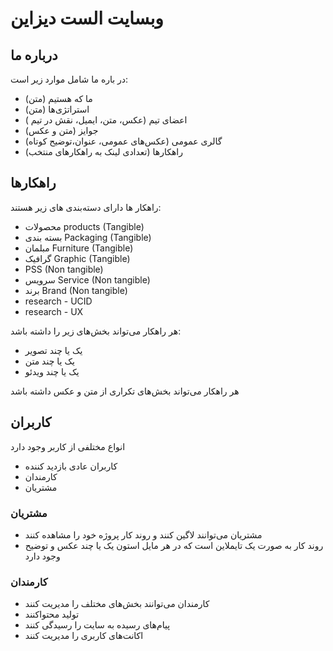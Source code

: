 # وبسایت الست دیزاین

## درباره ما

در باره ما شامل موارد زیر است:

- ما که هستیم (متن)
- استراتژی‌ها (متن)
- اعضای تیم (عکس، متن، ایمیل، نقش در تیم )
- جوایز (متن و عکس)
- گالری عمومی (عکس‌های عمومی، عنوان،‌توضیح کوتاه)
- راهکارها (تعدادی لینک به راهکارهای منتخب)

## راهکارها

راهکار ها دارای دسته‌بندی های زیر هستند:

- محصولات products (Tangible)
- بسته بندی Packaging (Tangible)
- مبلمان Furniture (Tangible)
- گرافیک Graphic (Tangible)
- PSS (Non tangible)
- سرویس Service (Non tangible)
- برند Brand (Non tangible)
- research - UCID
- research - UX

هر راهکار می‌تواند بخش‌های زیر را داشته باشد:

- یک یا چند تصویر
- یک یا چند متن
- یک یا چند ویدئو

هر راهکار می‌تواند بخش‌های تکراری از متن و عکس داشته باشد

## کاربران

انواع مختلفی از کاربر وجود دارد

- کاربران عادی بازدید کننده
- کارمندان
- مشتریان

### مشتریان

- مشتریان می‌توانند لاگین کنند و روند کار پروژه خود را مشاهده کنند
- روند کار به صورت یک تایملاین است که در هر مایل استون یک یا چند عکس و توضیح وجود دارد

### کارمندان

- کارمندان می‌توانند بخش‌های مختلف را مدیریت کنند
- تولید محتواکنند
- پیام‌های رسیده به سایت را رسیدگی کنند
- اکانت‌های کاربری را مدیریت کنند

